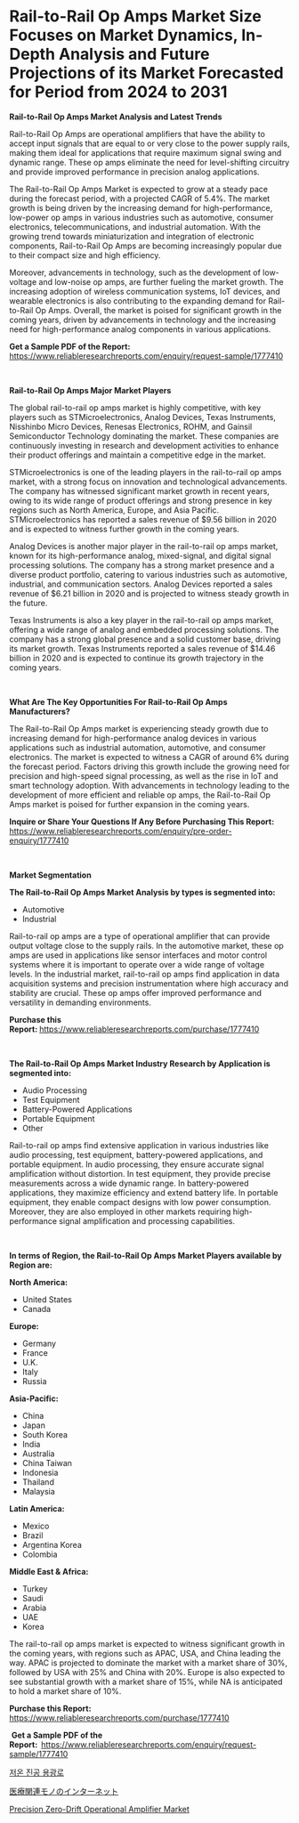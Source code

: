 <p><h1>Rail-to-Rail Op Amps Market Size Focuses on Market Dynamics, In-Depth Analysis and Future Projections of its Market Forecasted for Period from 2024 to 2031</h1></p><p><strong>Rail-to-Rail Op Amps Market Analysis and Latest Trends</strong></p>
<p><p>Rail-to-Rail Op Amps are operational amplifiers that have the ability to accept input signals that are equal to or very close to the power supply rails, making them ideal for applications that require maximum signal swing and dynamic range. These op amps eliminate the need for level-shifting circuitry and provide improved performance in precision analog applications.</p><p>The Rail-to-Rail Op Amps Market is expected to grow at a steady pace during the forecast period, with a projected CAGR of 5.4%. The market growth is being driven by the increasing demand for high-performance, low-power op amps in various industries such as automotive, consumer electronics, telecommunications, and industrial automation. With the growing trend towards miniaturization and integration of electronic components, Rail-to-Rail Op Amps are becoming increasingly popular due to their compact size and high efficiency.</p><p>Moreover, advancements in technology, such as the development of low-voltage and low-noise op amps, are further fueling the market growth. The increasing adoption of wireless communication systems, IoT devices, and wearable electronics is also contributing to the expanding demand for Rail-to-Rail Op Amps. Overall, the market is poised for significant growth in the coming years, driven by advancements in technology and the increasing need for high-performance analog components in various applications.</p></p>
<p><strong>Get a Sample PDF of the Report:&nbsp;</strong> <a href="https://www.reliableresearchreports.com/enquiry/request-sample/1777410">https://www.reliableresearchreports.com/enquiry/request-sample/1777410</a></p>
<p>&nbsp;</p>
<p><strong>Rail-to-Rail Op Amps Major Market Players</strong></p>
<p><p>The global rail-to-rail op amps market is highly competitive, with key players such as STMicroelectronics, Analog Devices, Texas Instruments, Nisshinbo Micro Devices, Renesas Electronics, ROHM, and Gainsil Semiconductor Technology dominating the market. These companies are continuously investing in research and development activities to enhance their product offerings and maintain a competitive edge in the market.</p><p>STMicroelectronics is one of the leading players in the rail-to-rail op amps market, with a strong focus on innovation and technological advancements. The company has witnessed significant market growth in recent years, owing to its wide range of product offerings and strong presence in key regions such as North America, Europe, and Asia Pacific. STMicroelectronics has reported a sales revenue of $9.56 billion in 2020 and is expected to witness further growth in the coming years.</p><p>Analog Devices is another major player in the rail-to-rail op amps market, known for its high-performance analog, mixed-signal, and digital signal processing solutions. The company has a strong market presence and a diverse product portfolio, catering to various industries such as automotive, industrial, and communication sectors. Analog Devices reported a sales revenue of $6.21 billion in 2020 and is projected to witness steady growth in the future.</p><p>Texas Instruments is also a key player in the rail-to-rail op amps market, offering a wide range of analog and embedded processing solutions. The company has a strong global presence and a solid customer base, driving its market growth. Texas Instruments reported a sales revenue of $14.46 billion in 2020 and is expected to continue its growth trajectory in the coming years.</p></p>
<p>&nbsp;</p>
<p><strong>What Are The Key Opportunities For Rail-to-Rail Op Amps Manufacturers?</strong></p>
<p><p>The Rail-to-Rail Op Amps market is experiencing steady growth due to increasing demand for high-performance analog devices in various applications such as industrial automation, automotive, and consumer electronics. The market is expected to witness a CAGR of around 6% during the forecast period. Factors driving this growth include the growing need for precision and high-speed signal processing, as well as the rise in IoT and smart technology adoption. With advancements in technology leading to the development of more efficient and reliable op amps, the Rail-to-Rail Op Amps market is poised for further expansion in the coming years.</p></p>
<p><strong>Inquire or Share Your Questions If Any Before Purchasing This Report:</strong> <a href="https://www.reliableresearchreports.com/enquiry/pre-order-enquiry/1777410">https://www.reliableresearchreports.com/enquiry/pre-order-enquiry/1777410</a></p>
<p>&nbsp;</p>
<p><strong>Market Segmentation</strong></p>
<p><strong>The Rail-to-Rail Op Amps Market Analysis by types is segmented into:</strong></p>
<p><ul><li>Automotive</li><li>Industrial</li></ul></p>
<p><p>Rail-to-rail op amps are a type of operational amplifier that can provide output voltage close to the supply rails. In the automotive market, these op amps are used in applications like sensor interfaces and motor control systems where it is important to operate over a wide range of voltage levels. In the industrial market, rail-to-rail op amps find application in data acquisition systems and precision instrumentation where high accuracy and stability are crucial. These op amps offer improved performance and versatility in demanding environments.</p></p>
<p><strong>Purchase this Report:&nbsp;</strong><a href="https://www.reliableresearchreports.com/purchase/1777410">https://www.reliableresearchreports.com/purchase/1777410</a></p>
<p>&nbsp;</p>
<p><strong>The Rail-to-Rail Op Amps Market Industry Research by Application is segmented into:</strong></p>
<p><ul><li>Audio Processing</li><li>Test Equipment</li><li>Battery-Powered Applications</li><li>Portable Equipment</li><li>Other</li></ul></p>
<p><p>Rail-to-rail op amps find extensive application in various industries like audio processing, test equipment, battery-powered applications, and portable equipment. In audio processing, they ensure accurate signal amplification without distortion. In test equipment, they provide precise measurements across a wide dynamic range. In battery-powered applications, they maximize efficiency and extend battery life. In portable equipment, they enable compact designs with low power consumption. Moreover, they are also employed in other markets requiring high-performance signal amplification and processing capabilities.</p></p>
<p>&nbsp;</p>
<p><strong>In terms of Region, the Rail-to-Rail Op Amps Market Players available by Region are:</strong></p>
<p>
    <p> <strong> North America: </strong>
        <ul>
            <li>United States</li>
            <li>Canada</li>
        </ul>
        </p> 
    <p> <strong> Europe: </strong>
        <ul>
            <li>Germany</li>
            <li>France</li>
            <li>U.K.</li>
            <li>Italy</li>
            <li>Russia</li>
        </ul>
        </p> 
    <p> <strong> Asia-Pacific: </strong>
        <ul>
            <li>China</li>
            <li>Japan</li>
            <li>South Korea</li>
            <li>India</li>
            <li>Australia</li>
            <li>China Taiwan</li>
            <li>Indonesia</li>
            <li>Thailand</li>
            <li>Malaysia</li>
        </ul>
        </p> 
    <p> <strong> Latin America: </strong>
        <ul>
            <li>Mexico</li>
            <li>Brazil</li>
            <li>Argentina Korea</li>
            <li>Colombia</li>
        </ul>
        </p> 
    <p> <strong> Middle East & Africa: </strong>
        <ul>
            <li>Turkey</li>
            <li>Saudi</li>
            <li>Arabia</li>
            <li>UAE</li>
            <li>Korea</li>
        </ul>
    </p>
    </p>
<p><p>The rail-to-rail op amps market is expected to witness significant growth in the coming years, with regions such as APAC, USA, and China leading the way. APAC is projected to dominate the market with a market share of 30%, followed by USA with 25% and China with 20%. Europe is also expected to see substantial growth with a market share of 15%, while NA is anticipated to hold a market share of 10%.</p></p>
<p><strong>Purchase this Report: </strong><a href="https://www.reliableresearchreports.com/purchase/1777410">https://www.reliableresearchreports.com/purchase/1777410</a></p>
<p>&nbsp;<strong>Get a Sample PDF of the Report:&nbsp;&nbsp;</strong><a href="https://www.reliableresearchreports.com/enquiry/request-sample/1777410">https://www.reliableresearchreports.com/enquiry/request-sample/1777410</a></p>
<p><strong></strong></p>
<p><p><a href="https://github.com/vss5505pa7z1p/Market-Research-Report-List-1/blob/main/390338912161.md">저온 진공 용광로</a></p><p><a href="https://github.com/vhemk0794148/Market-Research-Report-List-1/blob/main/879446613256.md">医療関連モノのインターネット</a></p><p><a href="https://github.com/sofayahoo2023/Market-Research-Report-List-3/blob/main/precision-zero-drift-operational-amplifier-market.md">Precision Zero-Drift Operational Amplifier Market</a></p></p>
